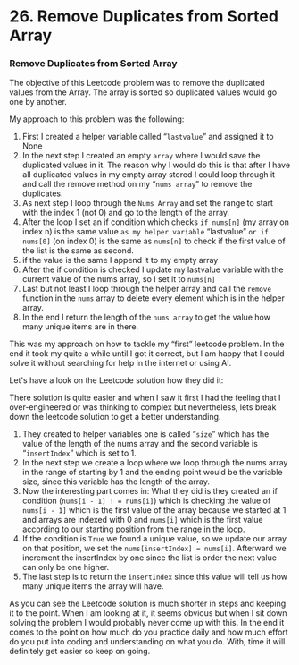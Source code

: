 # 26. Remove Duplicates from Sorted Array

### Remove Duplicates from Sorted Array

The objective of this Leetcode problem was to remove the duplicated values from the Array. The array is sorted so duplicated values would go one by another.

My approach to this problem was the following:

1. First I created a helper variable called “`lastvalue`” and assigned it to None
2. In the next step I created an empty `array` where I would save the duplicated values in it. The reason why I would do this is that after I have all duplicated values in my empty array stored I could loop through it and call the remove method on my “`nums array`” to remove the duplicates.
3. As next step I loop through the `Nums Array` and set the range to start with the index 1 (not 0) and go to the length of the array.
4. After the loop I set an if condition which checks `if nums[n]` (my array on index n) is the same value `as my helper variable` “lastvalue” `or if nums[0]` (on index 0) is the same as `nums[n]` to check if the first value of the list is the same as second.
5. if the value is the same I append it to my empty array
6. After the if condition is checked I update my lastvalue variable with the current value of the nums array, so I set it to `nums[n]`
7. Last but not least I loop through the helper array and call the `remove` function in the `nums` array to delete every element which is in the helper array.
8. In the end I return the length of the `nums array` to get the value how many unique items are in there.

This was my approach on how to tackle my “first” leetcode problem. In the end it took my quite a while until I got it correct, but I am happy that I could solve it without searching for help in the internet or using AI.

Let's have a look on the Leetcode solution how they did it:

There solution is quite easier and when I saw it first I had the feeling that I over-engineered or was thinking to complex but nevertheless, lets break down the leetcode solution to get a better understanding.

1. They created to helper variables one is called “`size`” which has the value of the length of the nums array and the second variable is “`insertIndex`” which is set to 1.
2. In the next step we create a loop where we loop through the nums array in the range of starting by 1 and the ending point would be the variable size, since this variable has the length of the array.
3. Now the interesting part comes in: What they did is they created an if condition (`nums[i - 1] ! = nums[i]`) which is checking the value of `nums[i - 1]` which is the first value of the array because we started at 1 and arrays are indexed with 0 and `nums[i]` which is the first value according to our starting position from the range in the loop.
4. If the condition is `True` we found a unique value, so we update our array on that position, we set the `nums[insertIndex] = nums[i]`. Afterward we increment the insertIndex by one since the list is order the next value can only be one higher.
5. The last step is to return the `insertIndex` since this value will tell us how many unique items the array will have.

As you can see the Leetcode solution is much shorter in steps and keeping it to the point. When I am looking at it, it seems obvious but when I sit down solving the problem I would probably never come up with this. In the end it comes to the point on how much do you practice daily and how much effort do you put into coding and understanding on what you do. With, time it will definitely get easier so keep on going.
